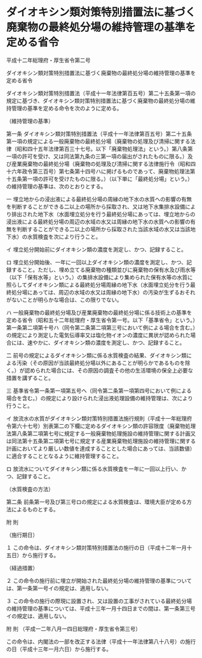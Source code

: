 # ダイオキシン類対策特別措置法に基づく廃棄物の最終処分場の維持管理の基準を定める省令

平成十二年総理府・厚生省令第二号

ダイオキシン類対策特別措置法に基づく廃棄物の最終処分場の維持管理の基準を定める省令

ダイオキシン類対策特別措置法（平成十一年法律第百五号）第二十五条第一項の規定に基づき、ダイオキシン類対策特別措置法に基づく廃棄物の最終処分場の維持管理の基準を定める命令を次のように定める。

（維持管理の基準）

第一条 ダイオキシン類対策特別措置法（平成十一年法律第百五号）第二十五条第一項の規定による一般廃棄物の最終処分場（廃棄物の処理及び清掃に関する法律（昭和四十五年法律第百三十七号。以下「廃棄物処理法」という。）第八条第一項の許可を受け、又は同法第九条の三第一項の届出がされたものに限る。）及び産業廃棄物の最終処分場（廃棄物の処理及び清掃に関する法律施行令（昭和四十六年政令第三百号）第七条第十四号ハに掲げるものであって、廃棄物処理法第十五条第一項の許可を受けたものに限る。）（以下単に「最終処分場」という。）の維持管理の基準は、次のとおりとする。

一 埋立地からの浸出液による最終処分場の周縁の地下水の水質への影響の有無を判断することができる二以上の場所から採取され、又は地下水集排水設備により排出された地下水（水面埋立処分を行う最終処分場にあっては、埋立地からの浸出液による最終処分場の周辺の水域の水又は周縁の地下水の水質への影響の有無を判断することができる二以上の場所から採取された当該水域の水又は当該地下水）の水質検査を次により行うこと。

イ 埋立処分開始前にダイオキシン類の濃度を測定し、かつ、記録すること。

ロ 埋立処分開始後、一年に一回以上ダイオキシン類の濃度を測定し、かつ、記録すること。ただし、埋め立てる廃棄物の種類並びに廃棄物の保有水及び雨水等（以下「保有水等」という。）の集排水設備により集められた保有水等の水質に照らしてダイオキシン類による最終処分場周縁の地下水（水面埋立処分を行う最終処分場にあっては、周辺の水域の水又は周縁の地下水）の汚染が生ずるおそれがないことが明らかな場合は、この限りでない。

ハ 一般廃棄物の最終処分場及び産業廃棄物の最終処分場に係る技術上の基準を定める省令（昭和五十二年総理府・厚生省令第一号。以下「基準省令」という。）第一条第二項第十号ハ（同令第二条第二項第三号において例による場合を含む。）の規定により測定した電気伝導率又は塩化物イオンの濃度に異状が認められた場合には、速やかに、ダイオキシン類の濃度を測定し、かつ、記録すること。

二 前号の規定によるダイオキシン類に係る水質検査の結果、ダイオキシン類による汚染（その原因が当該最終処分場以外にあることが明らかであるものを除く。）が認められた場合には、その原因の調査その他の生活環境の保全上必要な措置を講ずること。

三 基準省令第一条第一項第五号ヘ（同令第二条第一項第四号において例による場合を含む。）の規定により設けられた浸出液処理設備の維持管理は、次により行うこと。

イ 放流水の水質がダイオキシン類対策特別措置法施行規則（平成十一年総理府令第六十七号）別表第二の下欄に定めるダイオキシン類の許容限度（廃棄物処理法第八条第二項第七号に規定する一般廃棄物処理施設の維持管理に関する計画又は同法第十五条第二項第七号に規定する産業廃棄物処理施設の維持管理に関する計画においてより厳しい数値を達成することとした場合にあっては、当該数値）に適合することとなるように維持管理すること。

ロ 放流水についてダイオキシン類に係る水質検査を一年に一回以上行い、かつ、記録すること。

（水質検査の方法）

第二条 前条第一号及び第三号ロの規定による水質検査は、環境大臣が定める方法によるものとする。

附 則

（施行期日）

１ この命令は、ダイオキシン類対策特別措置法の施行の日（平成十二年一月十五日）から施行する。

（経過措置）

２ この命令の施行前に埋立が開始された最終処分場の維持管理の基準については、第一条第一号イの規定は、適用しない。

３ この命令の施行の際現に設置され、又は設置の工事がされている最終処分場の維持管理の基準については、平成十三年一月十四日までの間は、第一条第三号イの規定は、適用しない。

附 則 （平成一二年八月一四日総理府・厚生省令第三号）

この命令は、内閣法の一部を改正する法律（平成十一年法律第八十八号）の施行の日（平成十三年一月六日）から施行する。
